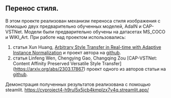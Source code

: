 ﻿##  Перенос стиля.
В этом проекте реализован механизм переноса стиля изображения  с помощью двух предварительно обученных моделей, AdaIN и CAP-VSTNet.
Модели были предварительно обучены на датасетах MS_COCO и WIKI_Art.
При работе над проектом использовались:
1. статья Xun Huang, [Arbitrary Style Transfer in Real-time with Adaptive Instance Normalization](https://openaccess.thecvf.com/content_ICCV_2017/papers/Huang_Arbitrary_Style_Transfer_ICCV_2017_paper.pdf) и проект автора на [github](https://github.com/xunhuang1995/AdaIN-style).
2. статья Linfeng Wen, Chengying Gao, Changqing Zou  [CAP-VSTNet: Content Affinity Preserved Versatile Style Transfer] (https://arxiv.org/abs/2303.17867) проект одного из авторов статьи на [github](https://github.com/linfengWen98/CAP-VSTNet).

Демонстрация полученных результатов реализована с помощью steamlit.
https://cvproject4-h9rul5x5jcb4kmplzx7v4q.streamlit.app/


